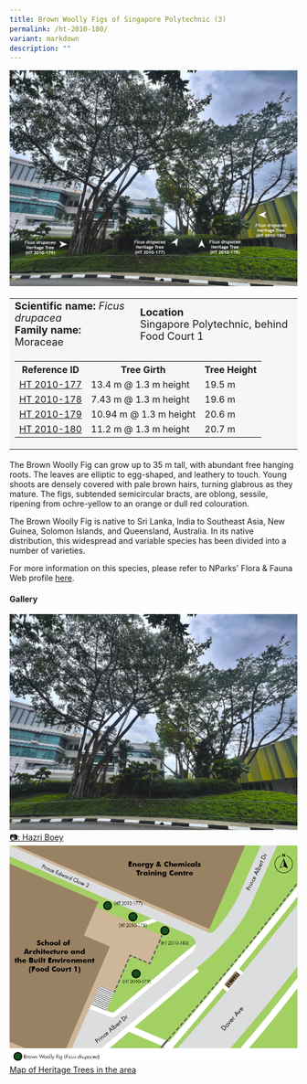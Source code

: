 ```yaml
---
title: Brown Woolly Figs of Singapore Polytechnic (3)
permalink: /ht-2010-180/
variant: markdown
description: ""
---
```

<div class="isomer-image-wrapper">
<img src="/images/Heritage_trees_photos/ficdru_ht2010-177-180_landscapeant.jpg">
</div><table style="minWidth: 100px; font-size: 18px; background: #F4F6F7">
<tbody><tr>
<td rowspan="1" colspan="1">
<strong>Scientific name:</strong> <em>Ficus drupacea</em>  
<br><strong>Family name: </strong>Moraceae
</td>
<td rowspan="1" colspan="1">
<strong>Location</strong>
<br>Singapore Polytechnic, behind Food Court 1
</td>
</tr>
<tr><td rowspan="1" colspan="3">
<table style="minWidth: 100px; font-size: 16px;">
<tbody>
<tr>
 <th>Reference ID</th>
 <th>Tree Girth</th>
 <th>Tree Height</th>
</tr>
<tr>
 <td><a href="https://www.onemap.gov.sg/?lat=1.3077100000031157&amp;lng=103.78153999999768">HT 2010-177</a></td>
 <td>13.4 m @ 1.3 m height</td>
 <td>19.5 m</td>
</tr>
<tr>
 <td><a href="https://www.onemap.gov.sg/?lat=1.3076700000005856&amp;lng=103.78159000000043">HT 2010-178</a></td>
 <td>7.43 m @ 1.3 m height</td>
 <td>19.6 m</td>
</tr>
<tr>
 <td><a href="https://www.onemap.gov.sg/?lat=1.3074399999985848&amp;lng=103.78159999999696">HT 2010-179</a></td>
 <td>10.94 m @ 1.3 m height</td>
 <td>20.6 m</td>
</tr>
<tr>
 <td><a href="https://www.onemap.gov.sg/?lat=1.3076399999973367&amp;lng=103.78185999999691">HT 2010-180</a></td>
 <td>11.2 m @ 1.3 m height</td>
 <td>20.7 m</td>
</tr></tbody>
</table>
</td></tr></tbody></table>
<p>The Brown Woolly Fig can grow up to 35 m tall, with abundant free hanging roots. The leaves are elliptic to egg-shaped, and leathery to touch. Young shoots are densely covered with pale brown hairs, turning glabrous as they mature. The figs, subtended semicircular bracts, are oblong, sessile, ripening from ochre-yellow to an orange or dull red colouration.</p>
  
<p>The Brown Woolly Fig is native to Sri Lanka, India to Southeast Asia, New Guinea, Solomon Islands, and Queensland, Australia. In its native distribution, this widespread and variable species has been divided into a number of varieties.</p> 

<p>For more information on this species, please refer to NParks' Flora &amp; Fauna Web profile <a href="https://www.nparks.gov.sg/florafaunaweb/flora/8/1/8138">here</a>.</p>

<h4><b>Gallery</b></h4>
<div class="isomer-card-grid">
<a href="/images/Heritage_trees_photos/ficdru_ht2010-177-180_landscape.jpg" class="isomer-card">
<div class="isomer-card-image">
<div class="isomer-image-wrapper"><img src="/images/Heritage_trees_photos/ficdru_ht2010-177-180_landscape.jpg"></div></div>
<div class="isomer-card-body"><div class="isomer-card-description">📷: Hazri Boey</div></div></a>
	
<a href="/images/Heritage_trees_photos/HTmap_SP.png" class="isomer-card">
<div class="isomer-card-image">
<div class="isomer-image-wrapper"><img src="/images/Heritage_trees_photos/HTmap_SP.png"></div></div>
<div class="isomer-card-body"><div class="isomer-card-description">Map of Heritage Trees in the area</div></div></a></div>